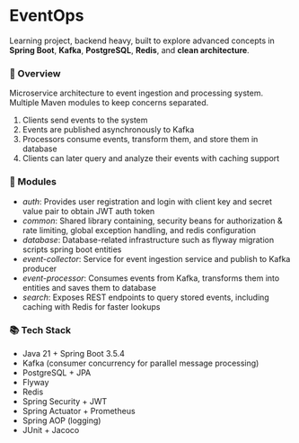 # EventOps

Learning project, backend heavy, built to explore advanced concepts in **Spring Boot**, **Kafka**, **PostgreSQL**, **Redis**, and **clean architecture**.

### 📖 Overview

Microservice architecture to event ingestion and processing system. Multiple Maven modules to keep concerns separated.

1. Clients send events to the system
2. Events are published asynchronously to Kafka
3. Processors consume events, transform them, and store them in database
4. Clients can later query and analyze their events with caching support

### 🧩 Modules

- *auth*: Provides user registration and login with client key and secret value pair to obtain JWT auth token
- *common*: Shared library containing, security beans for authorization & rate limiting, global exception handling, and redis configuration
- *database*: Database-related infrastructure such as flyway migration scripts spring boot entities
- *event-collector*: Service for event ingestion service and publish to Kafka producer
- *event-processor*: Consumes events from Kafka, transforms them into entities and saves them to database
- *search*: Exposes REST endpoints to query stored events, including caching with Redis for faster lookups

### 📚 Tech Stack

- Java 21 + Spring Boot 3.5.4
- Kafka (consumer concurrency for parallel message processing)
- PostgreSQL + JPA
- Flyway
- Redis
- Spring Security + JWT
- Spring Actuator + Prometheus
- Spring AOP (logging)
- JUnit + Jacoco